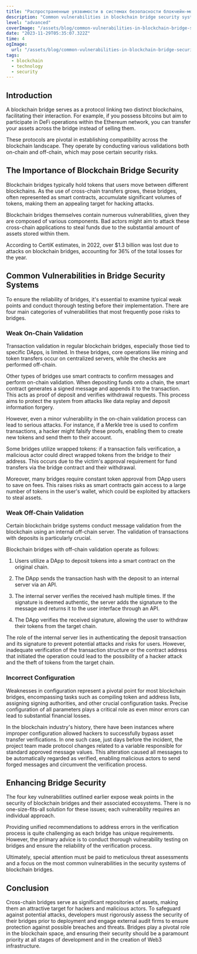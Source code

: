 ```yaml
---
title: "Распространенные уязвимости в системах безопасности блокчейн-мостов"
description: "Common vulnerabilities in blockchain bridge security systems include weak on-chain validation and improper configuration, posing security risks and potential exploitation by malicious actors for attacks and fund withdrawals. Insufficient validation during on-chain processes and configuration errors can create opportunities for breaches and asset theft from the bridges."
level: "advanced"
coverImage: "/assets/blog/common-vulnerabilities-in-blockchain-bridge-security-systems/cover.png"
date: "2023-11-29T05:35:07.322Z"
time: 4
ogImage:
  url: "/assets/blog/common-vulnerabilities-in-blockchain-bridge-security-systems/cover.png"
tags:
  - blockchain
  - technology
  - security
---
```



## Introduction
A blockchain bridge serves as a protocol linking two distinct blockchains, facilitating their interaction. For example, if you possess bitcoins but aim to participate in DeFi operations within the Ethereum network, you can transfer your assets across the bridge instead of selling them.

These protocols are pivotal in establishing compatibility across the blockchain landscape. They operate by conducting various validations both on-chain and off-chain, which may pose certain security risks.

## The Importance of Blockchain Bridge Security
Blockchain bridges typically hold tokens that users move between different blockchains. As the use of cross-chain transfers grows, these bridges, often represented as smart contracts, accumulate significant volumes of tokens, making them an appealing target for hacking attacks.

Blockchain bridges themselves contain numerous vulnerabilities, given they are composed of various components. Bad actors might aim to attack these cross-chain applications to steal funds due to the substantial amount of assets stored within them.

According to CertiK estimates, in 2022, over $1.3 billion was lost due to attacks on blockchain bridges, accounting for 36% of the total losses for the year.

## Common Vulnerabilities in Bridge Security Systems
To ensure the reliability of bridges, it's essential to examine typical weak points and conduct thorough testing before their implementation. There are four main categories of vulnerabilities that most frequently pose risks to bridges.

### Weak On-Chain Validation
Transaction validation in regular blockchain bridges, especially those tied to specific DApps, is limited. In these bridges, core operations like mining and token transfers occur on centralized servers, while the checks are performed off-chain.

Other types of bridges use smart contracts to confirm messages and perform on-chain validation. When depositing funds onto a chain, the smart contract generates a signed message and appends it to the transaction. This acts as proof of deposit and verifies withdrawal requests. This process aims to protect the system from attacks like data replay and deposit information forgery.

However, even a minor vulnerability in the on-chain validation process can lead to serious attacks. For instance, if a Merkle tree is used to confirm transactions, a hacker might falsify these proofs, enabling them to create new tokens and send them to their account.

Some bridges utilize wrapped tokens: if a transaction fails verification, a malicious actor could direct wrapped tokens from the bridge to their address. This occurs due to the victim's approval requirement for fund transfers via the bridge contract and their withdrawal.

Moreover, many bridges require constant token approval from DApp users to save on fees. This raises risks as smart contracts gain access to a large number of tokens in the user's wallet, which could be exploited by attackers to steal assets.

### Weak Off-Chain Validation
Certain blockchain bridge systems conduct message validation from the blockchain using an internal off-chain server. The validation of transactions with deposits is particularly crucial.

Blockchain bridges with off-chain validation operate as follows:

1. Users utilize a DApp to deposit tokens into a smart contract on the original chain.

2. The DApp sends the transaction hash with the deposit to an internal server via an API.

3. The internal server verifies the received hash multiple times. If the signature is deemed authentic, the server adds the signature to the message and returns it to the user interface through an API.

4. The DApp verifies the received signature, allowing the user to withdraw their tokens from the target chain.

The role of the internal server lies in authenticating the deposit transaction and its signature to prevent potential attacks and risks for users. However, inadequate verification of the transaction structure or the contract address that initiated the operation could lead to the possibility of a hacker attack and the theft of tokens from the target chain.

### Incorrect Configuration
Weaknesses in configuration represent a pivotal point for most blockchain bridges, encompassing tasks such as compiling token and address lists, assigning signing authorities, and other crucial configuration tasks. Precise configuration of all parameters plays a critical role as even minor errors can lead to substantial financial losses.

In the blockchain industry's history, there have been instances where improper configuration allowed hackers to successfully bypass asset transfer verifications. In one such case, just days before the incident, the project team made protocol changes related to a variable responsible for standard approved message values. This alteration caused all messages to be automatically regarded as verified, enabling malicious actors to send forged messages and circumvent the verification process.

## Enhancing Bridge Security
The four key vulnerabilities outlined earlier expose weak points in the security of blockchain bridges and their associated ecosystems. There is no one-size-fits-all solution for these issues; each vulnerability requires an individual approach.

Providing unified recommendations to address errors in the verification process is quite challenging as each bridge has unique requirements. However, the primary advice is to conduct thorough vulnerability testing on bridges and ensure the reliability of the verification process.

Ultimately, special attention must be paid to meticulous threat assessments and a focus on the most common vulnerabilities in the security systems of blockchain bridges.

## Conclusion
Cross-chain bridges serve as significant repositories of assets, making them an attractive target for hackers and malicious actors. To safeguard against potential attacks, developers must rigorously assess the security of their bridges prior to deployment and engage external audit firms to ensure protection against possible breaches and threats. Bridges play a pivotal role in the blockchain space, and ensuring their security should be a paramount priority at all stages of development and in the creation of Web3 infrastructure.
